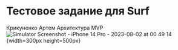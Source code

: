 # Тестовое задание для Surf
Крикуненко Артем
Архитектура MVP
![Simulator Screenshot - iPhone 14 Pro - 2023-08-02 at 00 49 14](https://github.com/Looniye/ProfileApp/assets/40362717/1ffe3e4c-e533-47b7-98c1-b1ad3377d01b){width=300px height=500px}
